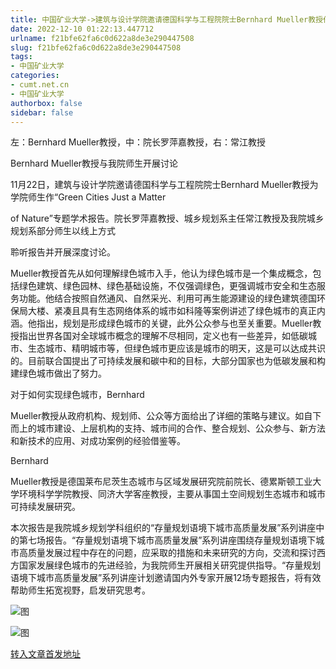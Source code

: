 ```yaml
---
title: 中国矿业大学->建筑与设计学院邀请德国科学与工程院院士Bernhard Mueller教授作专题报告 | cumt.net.cn
date: 2022-12-10 01:22:13.447712
urlname: f21bfe62fa6c0d622a8de3e290447508
slug: f21bfe62fa6c0d622a8de3e290447508
tags: 
- 中国矿业大学
categories:
- cumt.net.cn
- 中国矿业大学
authorbox: false
sidebar: false
---
```

左：Bernhard Mueller教授，中：院长罗萍嘉教授，右：常江教授

Bernhard Mueller教授与我院师生开展讨论

11月22日，建筑与设计学院邀请德国科学与工程院院士Bernhard Mueller教授为学院师生作“Green Cities Just a Matter

of Nature”专题学术报告。院长罗萍嘉教授、城乡规划系主任常江教授及我院城乡规划系部分师生以线上方式
<!--more-->
聆听报告并开展深度讨论。

Mueller教授首先从如何理解绿色城市入手，他认为绿色城市是一个集成概念，包括绿色建筑、绿色园林、绿色基础设施，不仅强调绿色，更强调城市安全和生态服务功能。他结合按照自然通风、自然采光、利用可再生能源建设的绿色建筑德国环保局大楼、紧凑且具有生态网络体系的城市如科隆等案例讲述了绿色城市的真正内涵。他指出，规划是形成绿色城市的关键，此外公众参与也至关重要。Mueller教授指出世界各国对全球城市概念的理解不尽相同，定义也有一些差异，如低碳城市、生态城市、精明城市等，但绿色城市更应该是城市的明天，这是可以达成共识的。目前联合国提出了可持续发展和碳中和的目标，大部分国家也为低碳发展和构建绿色城市做出了努力。

对于如何实现绿色城市，Bernhard

Mueller教授从政府机构、规划师、公众等方面给出了详细的策略与建议。如自下而上的城市建设、上层机构的支持、城市间的合作、整合规划、公众参与、新方法和新技术的应用、对成功案例的经验借鉴等。

Bernhard

Mueller教授是德国莱布尼茨生态城市与区域发展研究院前院长、德累斯顿工业大学环境科学学院教授、同济大学客座教授，主要从事国土空间规划生态城市和城市可持续发展研究。

本次报告是我院城乡规划学科组织的“存量规划语境下城市高质量发展”系列讲座中的第七场报告。“存量规划语境下城市高质量发展”系列讲座围绕存量规划语境下城市高质量发展过程中存在的问题，应采取的措施和未来研究的方向，交流和探讨西方国家发展绿色城市的先进经验，为我院师生开展相关研究提供指导。“存量规划语境下城市高质量发展”系列讲座计划邀请国内外专家开展12场专题报告，将有效帮助师生拓宽视野，启发研究思考。

![图](http://xwzx.cumt.edu.cn/_upload/article/images/f4/3a/3d348c7d4b8cafa0177d57997c5a/96b0f10f-3156-4cb6-ac9c-e92abaf8ab81.png)

![图](http://xwzx.cumt.edu.cn/_upload/article/images/f4/3a/3d348c7d4b8cafa0177d57997c5a/1a7b067f-b92c-44c2-950d-56562fbf2263.png)

[转入文章首发地址](http://xwzx.cumt.edu.cn/bb/12/c523a637714/page.htm)